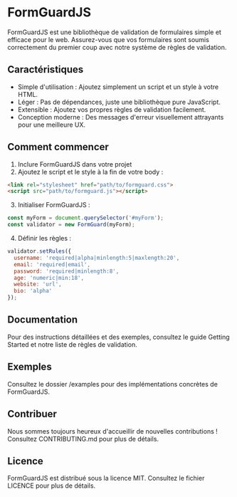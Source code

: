 # FormGuardJS
FormGuardJS est une bibliothèque de validation de formulaires simple et efficace pour le web. Assurez-vous que vos formulaires sont soumis correctement du premier coup avec notre système de règles de validation.

## Caractéristiques
- Simple d'utilisation : Ajoutez simplement un script et un style à votre HTML.
- Léger : Pas de dépendances, juste une bibliothèque pure JavaScript.
- Extensible : Ajoutez vos propres règles de validation facilement.
- Conception moderne : Des messages d'erreur visuellement attrayants pour une meilleure UX.

## Comment commencer
1. Inclure FormGuardJS dans votre projet
2. Ajoutez le script et le style à la fin de votre body :
```html
<link rel="stylesheet" href="path/to/formguard.css">
<script src="path/to/formguard.js"></script>
```
3. Initialiser FormGuardJS :
```javascript
const myForm = document.querySelector('#myForm');
const validator = new FormGuard(myForm);
```
4. Définir les règles :
```javascript
validator.setRules({
  username: 'required|alpha|minlength:5|maxlength:20',
  email: 'required|email',
  password: 'required|minlength:8',
  age: 'numeric|min:18',
  website: 'url',
  bio: 'alpha'
});
```

## Documentation
Pour des instructions détaillées et des exemples, consultez le guide Getting Started et notre liste de règles de validation.

## Exemples
Consultez le dossier /examples pour des implémentations concrètes de FormGuardJS.

## Contribuer
Nous sommes toujours heureux d'accueillir de nouvelles contributions ! Consultez CONTRIBUTING.md pour plus de détails.

## Licence
FormGuardJS est distribué sous la licence MIT. Consultez le fichier LICENCE pour plus de détails.

